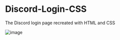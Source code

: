 # Discord-Login-CSS
The Discord login page recreated with HTML and CSS


![image](https://github.com/user-attachments/assets/0a8b0799-77b1-4153-aefb-e5962fa4cc4b)
